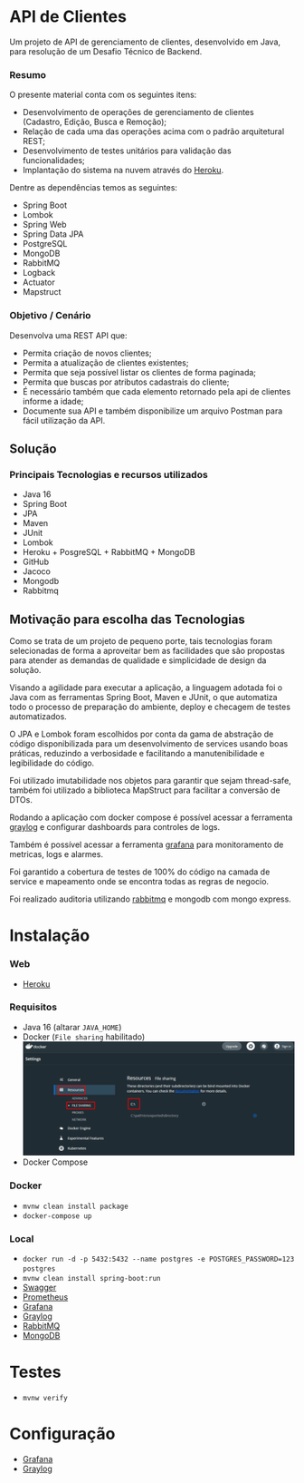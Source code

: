 # API de Clientes
Um projeto de API de gerenciamento de clientes, desenvolvido em Java, para resolução de um Desafio Técnico de Backend.

### Resumo
O presente material conta com os seguintes itens:
* Desenvolvimento de operações de gerenciamento de clientes (Cadastro, Edição, Busca e Remoção);
* Relação de cada uma das operações acima com o padrão arquitetural REST;
* Desenvolvimento de testes unitários para validação das funcionalidades;
* Implantação do sistema na nuvem através do [Heroku](https://builders-client-api.herokuapp.com/api/client/swagger-ui).

Dentre as dependências temos as seguintes:
* Spring Boot
* Lombok 
* Spring Web
* Spring Data JPA
* PostgreSQL
* MongoDB
* RabbitMQ  
* Logback
* Actuator
* Mapstruct

### Objetivo / Cenário
Desenvolva uma REST API que:

- Permita criação de novos clientes;
- Permita a atualização de clientes existentes;
- Permita que seja possível listar os clientes de forma paginada;
- Permita que buscas por atributos cadastrais do cliente;
- É necessário também que cada elemento retornado pela api de clientes informe a idade;
- Documente sua API e também disponibilize um arquivo Postman para fácil utilização da API.

## Solução
### Principais Tecnologias e recursos utilizados
* Java 16
* Spring Boot
* JPA
* Maven
* JUnit
* Lombok
* Heroku + PosgreSQL + RabbitMQ + MongoDB
* GitHub
* Jacoco
* Mongodb
* Rabbitmq

## Motivação para escolha das Tecnologias
Como se trata de um projeto de pequeno porte, tais tecnologias foram selecionadas de forma a aproveitar bem as facilidades que são propostas para atender as demandas de qualidade e simplicidade de design da solução.

Visando a agilidade para executar a aplicação, a linguagem adotada foi o Java com as ferramentas Spring Boot, Maven e JUnit, o que automatiza todo o processo de preparação do ambiente, deploy e checagem de testes automatizados.

O JPA e Lombok foram escolhidos por conta da gama de abstração de código disponibilizada para um desenvolvimento de services usando boas práticas, reduzindo a verbosidade e facilitando a manutenibilidade e legibilidade do código.

Foi utilizado imutabilidade nos objetos para garantir que sejam thread-safe, também foi utilizado a biblioteca MapStruct para facilitar a conversão de DTOs.

Rodando a aplicação com docker compose é possível acessar a ferramenta [graylog](http://localhost:9000/) e configurar dashboards para controles de logs.

Também é possível acessar a ferramenta [grafana](http://localhost:3000) para monitoramento de metricas, logs e alarmes.

Foi garantido a cobertura de testes de 100% do código na camada de service e mapeamento onde se encontra todas as regras de negocio.

Foi realizado auditoria utilizando [rabbitmq](http://localhost:15672) e mongodb com mongo express.

# Instalação

### Web

- [Heroku](https://builders-client-api.herokuapp.com/api/client/swagger-ui)

### Requisitos

- Java 16 (altarar `JAVA_HOME`)
- Docker (`File sharing` habilitado)
  ![img.png](documentacao/docker/img.png)
- Docker Compose 

### Docker

- `mvnw clean install package`
- `docker-compose up`

### Local

- `docker run -d -p 5432:5432 --name postgres -e POSTGRES_PASSWORD=123 postgres`
- `mvnw clean install spring-boot:run`
- [Swagger](http://localhost:8090/api/client/swagger-ui/)
- [Prometheus](http://localhost:9090)
- [Grafana](http://localhost:3000)
- [Graylog](http://localhost:9000)
- [RabbitMQ](http://localhost:15672)
- [MongoDB](http://localhost:8081)

# Testes
- `mvnw verify`

# Configuração

- [Grafana](documentacao/grafana/README.md)
- [Graylog](documentacao/graylog/README.md)